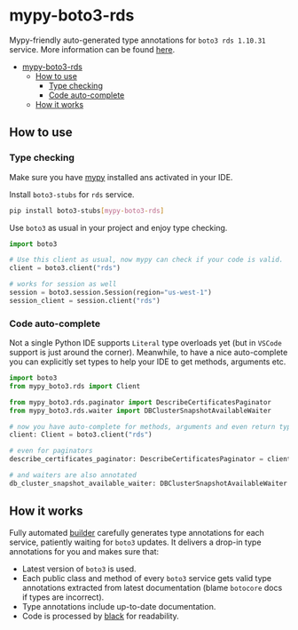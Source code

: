 # mypy-boto3-rds

Mypy-friendly auto-generated type annotations for `boto3 rds 1.10.31` service.
More information can be found [here](https://github.com/vemel/mypy_boto3).

- [mypy-boto3-rds](#mypy-boto3-rds)
  - [How to use](#how-to-use)
    - [Type checking](#type-checking)
    - [Code auto-complete](#code-auto-complete)
  - [How it works](#how-it-works)

## How to use

### Type checking

Make sure you have [mypy](https://github.com/python/mypy) installed ans activated in your IDE.

Install `boto3-stubs` for `rds` service.

```bash
pip install boto3-stubs[mypy-boto3-rds]
```

Use `boto3` as usual in your project and enjoy type checking.

```python
import boto3

# Use this client as usual, now mypy can check if your code is valid.
client = boto3.client("rds")

# works for session as well
session = boto3.session.Session(region="us-west-1")
session_client = session.client("rds")

```

### Code auto-complete

Not a single Python IDE supports `Literal` type overloads yet (but in `VSCode` support is just around the corner).
Meanwhile, to have a nice auto-complete you can explicitly set types to help your IDE to get methods, arguments etc.

```python
import boto3
from mypy_boto3.rds import Client

from mypy_boto3.rds.paginator import DescribeCertificatesPaginator
from mypy_boto3.rds.waiter import DBClusterSnapshotAvailableWaiter

# now you have auto-complete for methods, arguments and even return types
client: Client = boto3.client("rds")

# even for paginators
describe_certificates_paginator: DescribeCertificatesPaginator = client.get_paginator("describe_certificates")

# and waiters are also annotated
db_cluster_snapshot_available_waiter: DBClusterSnapshotAvailableWaiter = client.get_waiter("db_cluster_snapshot_available")
```

## How it works

Fully automated [builder](https://github.com/vemel/mypy_boto3) carefully generates
type annotations for each service, patiently waiting for `boto3` updates. It delivers
a drop-in type annotations for you and makes sure that:

- Latest version of `boto3` is used.
- Each public class and method of every `boto3` service gets valid type annotations
  extracted from latest documentation (blame `botocore` docs if types are incorrect).
- Type annotations include up-to-date documentation.
- Code is processed by [black](https://github.com/psf/black) for readability.